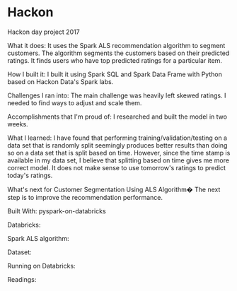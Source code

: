 # Hackon
Hackon day project 2017

What it does:
It uses the Spark ALS recommendation algorithm to segment customers. The algorithm segments the customers based on their predicted ratings. It finds users who have top predicted ratings for a particular item.

How I built it:
I built it using Spark SQL and Spark Data Frame with Python based on Hackon Data's Spark labs.

Challenges I ran into:
The main challenge was heavily left skewed ratings. I needed to find ways to adjust and scale them.

Accomplishments that I'm proud of:
I researched and built the model in two weeks.

What I learned:
I have found that performing training/validation/testing on a data set that is randomly split seemingly produces better results than doing so on a data set that is split based on time. However, since the time stamp is available in my data set, I believe that splitting based on time gives me more correct model. It does not make sense to use tomorrow's ratings to predict today's ratings.

What's next for Customer Segmentation Using ALS Algorithm�
The next step is to improve the recommendation performance.

Built With:
pyspark-on-databricks

Databricks:

Spark ALS algorithm:

Dataset:

Running on Databricks:

Readings:
